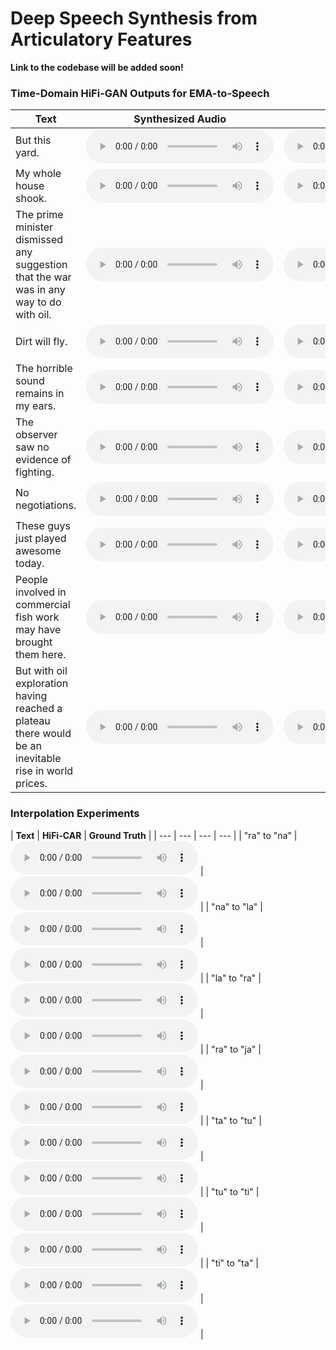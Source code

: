 # Deep Speech Synthesis from Articulatory Features

**Link to the codebase will be added soon!**

### Time-Domain HiFi-GAN Outputs for EMA-to-Speech

| **Text** | **Synthesized Audio** | **Ground Truth** |
| --- | --- | --- |
| But this yard. | <audio controls=""> <source src="samples/mngu0_s1_0060_gen.mp3"> </audio> | <audio controls=""> <source src="samples/mngu0_s1_0060.mp3"> </audio> | 
| My whole house shook. | <audio controls=""> <source src="samples/mngu0_s1_0080_gen.mp3"> </audio> | <audio controls=""> <source src="samples/mngu0_s1_0080.mp3"> </audio> | 
| The prime minister dismissed any suggestion that the war was in any way to do with oil. | <audio controls=""> <source src="samples/mngu0_s1_0320_gen.mp3"> </audio> | <audio controls=""> <source src="samples/mngu0_s1_0320.mp3"> </audio> | 
| Dirt will fly. | <audio controls=""> <source src="samples/mngu0_s1_0420_gen.mp3"> </audio> | <audio controls=""> <source src="samples/mngu0_s1_0420.mp3"> </audio> | 
| The horrible sound remains in my ears. | <audio controls=""> <source src="samples/mngu0_s1_0800_gen.mp3"> </audio> | <audio controls=""> <source src="samples/mngu0_s1_0800.mp3"> </audio> | 
| The observer saw no evidence of fighting. | <audio controls=""> <source src="samples/mngu0_s1_0880_gen.mp3"> </audio> | <audio controls=""> <source src="samples/mngu0_s1_0880.mp3"> </audio> | 
| No negotiations. | <audio controls=""> <source src="samples/mngu0_s1_1020_gen.mp3"> </audio> | <audio controls=""> <source src="samples/mngu0_s1_1020.mp3"> </audio> | 
| These guys just played awesome today. | <audio controls=""> <source src="samples/mngu0_s1_1040_gen.mp3"> </audio> | <audio controls=""> <source src="samples/mngu0_s1_1040.mp3"> </audio> | 
| People involved in commercial fish work may have brought them here. | <audio controls=""> <source src="samples/mngu0_s1_1120_gen.mp3"> </audio> | <audio controls=""> <source src="samples/mngu0_s1_1120.mp3"> </audio> | 
| But with oil exploration having reached a plateau there would be an inevitable rise in world prices. | <audio controls=""> <source src="samples/mngu0_s1_1240_gen.mp3"> </audio> | <audio controls=""> <source src="samples/mngu0_s1_1240.mp3"> </audio> | 

### Interpolation Experiments

| **Text** | **HiFi-CAR** | **Ground Truth** |
| --- | --- | --- | --- |
| "ra" to "na" | <audio controls=""> <source src="samples/interp/hifi/r_a_n_a.mp3"> </audio> | <audio controls=""> <source src="samples/interp/true/r_a_n_a.mp3"> </audio> | 
| "na" to "la" | <audio controls=""> <source src="samples/interp/hifi/n_a_l_a.mp3"> </audio> | <audio controls=""> <source src="samples/interp/true/n_a_l_a.mp3"> </audio> | 
| "la" to "ra" | <audio controls=""> <source src="samples/interp/hifi/l_a_r_a.mp3"> </audio> | <audio controls=""> <source src="samples/interp/true/l_a_r_a.mp3"> </audio> | 
| "ra" to "ja" | <audio controls=""> <source src="samples/interp/hifi/r_a_j_a.mp3"> </audio> | <audio controls=""> <source src="samples/interp/true/r_a_j_a.mp3"> </audio> | 
| "ta" to "tu" | <audio controls=""> <source src="samples/interp/hifi/ta_tu.mp3"> </audio> | <audio controls=""> <source src="samples/interp/true/ta_tu.mp3"> </audio> | 
| "tu" to "ti" | <audio controls=""> <source src="samples/interp/hifi/tu_ti.mp3"> </audio> | <audio controls=""> <source src="samples/interp/true/tu_ti.mp3"> </audio> | 
| "ti" to "ta" | <audio controls=""> <source src="samples/interp/hifi/ti_ta.mp3"> </audio> | <audio controls=""> <source src="samples/interp/true/ti_ta.mp3"> </audio> | 
